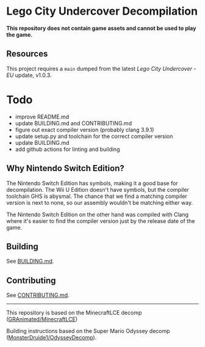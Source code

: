 # Lego City Undercover Decompilation

**This repository does not contain game assets and cannot be used to play the game.**

## Resources
This project requires a `main` dumped from the latest *Lego City Undercover - EU* update, v1.0.3.

# Todo
- improve README.md
- update BUILDING.md and CONTRIBUTING.md
- figure out exact compiler version (probably clang 3.9.1)
- update setup.py and toolchain for the correct compiler version
- update BUILDING.md 
- add github actions for linting and building
## Why Nintendo Switch Edition?

The Nintendo Switch Edition has symbols, making it a good base for decompilation. The Wii U Edition doesn't have symbols, but the compiler toolchain GHS is abysmal. The chance that we find a matching compiler version is next to none, so our assembly wouldn't be matching either way.

The Nintendo Switch Edition on the other hand was compiled with Clang where it's easier to find the compiler version just by the release date of the game. 
## Building
See [BUILDING.md](docs/BUILDING.md).

## Contributing
See [CONTRIBUTING.md](docs/CONTRIBUTING.md).


---

This repository is based on the MinecraftLCE decomp ([GRAnimated/MinecraftLCE](https://github.com/GRAnimated/MinecraftLCE))

Building instructions based on the Super Mario Odyssey decomp ([MonsterDruide1/OdysseyDecomp](https://github.com/MonsterDruide1/OdysseyDecomp)).
